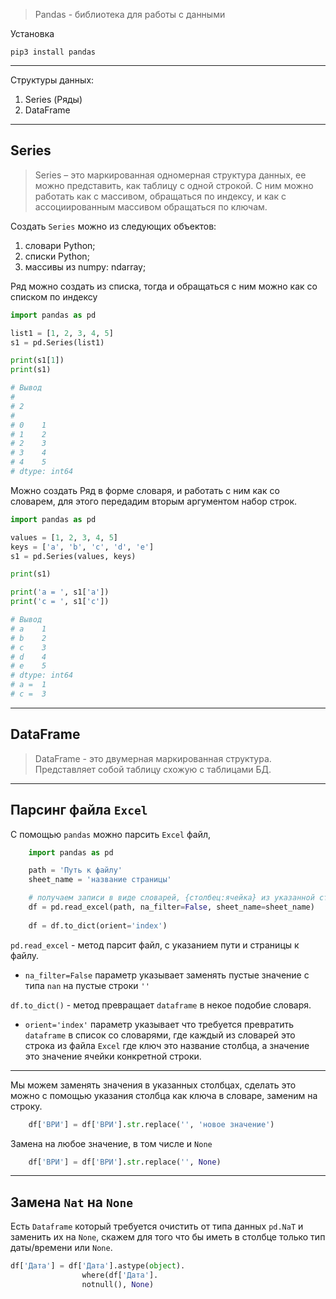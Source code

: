 >Pandas - библиотека для работы с данными

Установка

    pip3 install pandas

---

Структуры данных:
1. Series (Ряды) 
2. DataFrame

---
Series
---
> Series – это маркированная одномерная структура данных, ее можно представить,
> как таблицу с одной строкой. С ним можно работать как с массивом, обращаться 
> по индексу, и как с ассоциированным массивом обращаться по ключам.

Создать `Series` можно из следующих объектов: 

1. словари Python; 
2. списки Python; 
3. массивы из numpy: ndarray;

Ряд можно создать из списка, тогда и обращаться с ним можно как со списком
по индексу
```python
import pandas as pd

list1 = [1, 2, 3, 4, 5]
s1 = pd.Series(list1)

print(s1[1])
print(s1)

# Вывод
# 
# 2
# 
# 0    1
# 1    2
# 2    3
# 3    4
# 4    5
# dtype: int64
```

Можно создать Ряд в форме словаря, и работать с ним как со словарем,
для этого передадим вторым аргументом набор строк.
```python
import pandas as pd

values = [1, 2, 3, 4, 5]
keys = ['a', 'b', 'c', 'd', 'e']
s1 = pd.Series(values, keys)

print(s1)

print('a = ', s1['a'])
print('c = ', s1['c'])

# Вывод
# a    1
# b    2
# c    3
# d    4
# e    5
# dtype: int64
# a =  1
# c =  3
```

---
DataFrame
---
> DataFrame - это двумерная маркированная структура. Представляет собой 
> таблицу схожую с таблицами БД.


---
Парсинг файла `Excel`  
---
С помощью `pandas` можно парсить `Excel` файл,

```python
    import pandas as pd

    path = 'Путь к файлу'
    sheet_name = 'название страницы'

    # получаем записи в виде словарей, {столбец:ячейка} из указанной страницы
    df = pd.read_excel(path, na_filter=False, sheet_name=sheet_name)
    
    df = df.to_dict(orient='index')
```

`pd.read_excel` - метод парсит файл, с указанием пути и страницы к файлу. 

- `na_filter=False` параметр указывает заменять пустые значение с типа `nan` на
пустые строки `''`

`df.to_dict()` - метод превращает `dataframe` в некое подобие словаря.

- `orient='index'` параметр указывает что требуется превратить `dataframe` в
список со словарями, где каждый из словарей это строка из файла `Excel` где
ключ это название столбца, а значение это значение ячейки конкретной строки.

---

Мы можем заменять значения в указанных столбцах, сделать это можно с помощью
указания столбца как ключа в словаре, заменим на строку.
```python
    df['ВРИ'] = df['ВРИ'].str.replace('', 'новое значение')
```
Замена на любое значение, в том числе и `None`
```python
    df['ВРИ'] = df['ВРИ'].str.replace('', None)
```

---
Замена `Nat` на `None`
---

Есть `Dataframe` который требуется очистить от типа данных `pd.NaT` и заменить их на
`None`, скажем для того что бы иметь в столбце только тип даты/времени или `None`.

```python
df['Дата'] = df['Дата'].astype(object).
                where(df['Дата'].
                notnull(), None)
```
